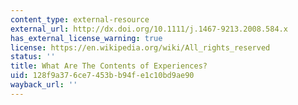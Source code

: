 ```yaml
---
content_type: external-resource
external_url: http://dx.doi.org/10.1111/j.1467-9213.2008.584.x
has_external_license_warning: true
license: https://en.wikipedia.org/wiki/All_rights_reserved
status: ''
title: What Are The Contents of Experiences?
uid: 128f9a37-6ce7-453b-b94f-e1c10bd9ae90
wayback_url: ''
---
```

